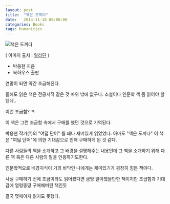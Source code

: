 ```yaml
---
layout: post
title:  "책은 도끼다"
date:   2014-11-18 00:00:00 
categories: Books
tags: humanities
---
```

![책은 도끼다](http://image.aladin.co.kr/product/1318/66/cover/8956055467_2.jpg)

( 이미지 출처 : [알라딘](http://www.aladin.co.kr/shop/wproduct.aspx?ItemId=13186604) )

  * 박웅현 지음
  * 북하우스 출판

연말이 되면 약간 조급해진다.

올해도 읽은 책은 전공서적 같은 것 따위 밖에 없구나.
소설이나 인문학 책 좀 읽어야 할 텐데.. 

이런 조급함? ㅋ

<!--more-->

이 책은 그런 조급함 속에서 구매를 했던 것으로 기억된다.

박웅현 작가(?)의 "여덟 단어" 를 꽤나 재미있게 읽었었다.
아마도 "책은 도끼다" 이 책은 "여덟 단어"에 의한 기대감으로 인해 구매하게 된 것 같다. 

다른 사람들의 책을 소개하고 그 배경을 설명해주는 내용인데 
그 책을 소개하기 위해 다른 책 혹은 다른 사람의 말을 인용하기도한다.

인문학적으로 배경지식이 거의 바닥인 나에게는 재미있기가 굉장히 힘든 책이다. 

사실 구매하기 전에 조금이라도 읽어봤다면 금방 알아챘을만한 책이지만
조급함과 기대감에 얼렁뚱땅 구매해버린 책인듯

결국 몇페이지 읽지도 못했다.

